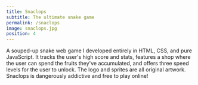 ```yaml
---
title: Snaclops
subtitle: The ultimate snake game
permalink: /snaclops
image: snaclops.jpg
position: 4
---
```


A souped-up snake web game I developed entirely in HTML, CSS, and pure JavaScript. It tracks the user's high score and stats, features a shop where the user can spend the fruits they've accumulated, and offers three speed levels for the user to unlock. The logo and sprites are all original artwork. Snaclops is dangerously addictive and free to play online!